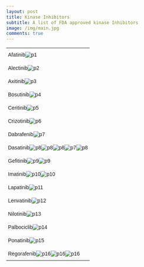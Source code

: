 ```yaml
---
layout: post
title: Kinase Inhibitors
subtitle: A list of FDA approved kinase Inhibitors  
image: /img/main.jpg
comments: true
---
```


<style type="text/css">
.tg  {border-collapse:collapse;border-spacing:0;}
.tg td{border-color:black;border-style:solid;border-width:0px;font-family:Arial, sans-serif;font-size:14px;
  overflow:hidden;padding:10px 5px;word-break:normal;}
.tg th{border-color:black;border-style:solid;border-width:0px;font-family:Arial, sans-serif;font-size:14px;
  font-weight:normal;overflow:hidden;padding:10px 5px;word-break:normal;}
.tg .tg-0pky{border-color:inherit;text-align:left;vertical-align:top}
</style>
<table class="tg">
  <tr>
    <th class="tg-0pky">Afatinib<img src="/img/afatinib.jpg" alt="p1"></th>
  </tr>
  
  <tr>
    <th class="tg-0pky">Alectinib<img src="/img/Alectinib.jpg" alt="p2"></th>
  </tr>
  
  <tr>
    <th class="tg-0pky">Axitinib<img src="/img/Axitinib.jpg" alt="p3"></th>
  </tr>
  
  <tr>
    <th class="tg-0pky">Bosutinib<img src="/img/Bosutinib.jpg" alt="p4"></th>
  </tr>
  
  <tr>
    <th class="tg-0pky">Ceritinib<img src="/img/Ceritinib.jpg" alt="p5"></th>
  </tr>
  
  <tr>
    <th class="tg-0pky">Crizotinib<img src="/img/Crizotinib.jpg" alt="p6"></th>
  </tr>
  
  <tr>
    <th class="tg-0pky">Dabrafenib<img src="/img/Dabrafenib.jpg" alt="p7"></th>
  </tr>
  
  <tr>
    <th class="tg-0pky">Dasatinib<img src="/img/Dasatinib0.jpg" alt="p8"><img src="/img/Dasatinib00.jpg" alt="p8"><img src="/img/Dasatinib000.jpg" alt="p8"><img src="/img/Dasatinib0000.jpg" alt="p7"><img src="/img/Dasatinib00000.jpg" alt="p8"></th>
  </tr>
  
  <tr>
    <th class="tg-0pky">Gefitinib<img src="/img/Gefitinib0.jpg" alt="p9"><img src="/img/Gefitinib00.jpg" alt="p9"></th>
  </tr>
  
   <tr>
    <th class="tg-0pky">Imatinib<img src="/img/Imatinib0.jpg" alt="p10"><img src="/img/Imatinib00.jpg" alt="p10"></th>
  </tr>
 
 <tr>
    <th class="tg-0pky">Lapatinib<img src="/img/Lapatinib.jpg" alt="p11"></th>
  </tr>
  
  <tr>
    <th class="tg-0pky">Lenvatinib<img src="/img/Lenvatinib.jpg" alt="p12"></th>
  </tr>
  
   <tr>
    <th class="tg-0pky">Nilotinib<img src="/img/Nilotinib.jpg" alt="p13"></th>
  </tr>
  
   <tr>
    <th class="tg-0pky">Palbociclib<img src="/img/Palbociclib.jpg" alt="p14"></th>
  </tr>
  
  <tr>
    <th class="tg-0pky">Ponatinib<img src="/img/Ponatinib.jpg" alt="p15"></th>
  </tr>
  
 <tr>
    <th class="tg-0pky">Regorafenib<img src="/img/Regorafenib0.jpg" alt="p16"><img src="/img/Regorafenib00.jpg" alt="p16"><img src="/img/Regorafenib000.jpg" alt="p16"></th>
  </tr>
 
  
  
 
  
  

  
 
</table>
